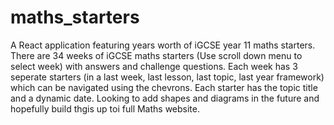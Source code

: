 # maths_starters
A React application featuring years worth of iGCSE year 11 maths starters.
There are 34 weeks of iGCSE maths starters (Use scroll down menu to select week) with answers and challenge questions.
Each week has 3 seperate starters (in a last week, last lesson, last topic, last year framework) which can be navigated using the chevrons.
Each starter has the topic title and a dynamic date.
Looking to add shapes and diagrams in the future and hopefully build thgis up toi full Maths website.
